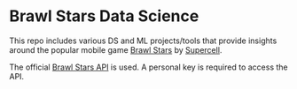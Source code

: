 # Brawl Stars Data Science

This repo includes various DS and ML projects/tools that provide insights around the popular mobile game [Brawl Stars](https://supercell.com/en/games/brawlstars/) by [Supercell](https://supercell.com/en/). 

The official [Brawl Stars API](https://developer.brawlstars.com/#/) is used. A personal key is required to access the API. 




